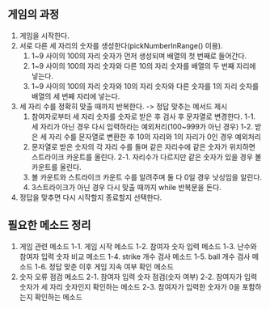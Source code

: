 ## 게임의 과정

1. 게임을 시작한다. 
2. 서로 다른 세 자리의 숫자를 생성한다(pickNumberInRange() 이용).
    1. 1~9 사이의 100의 자리 숫자가 먼저 생성되며 배열의 첫 번째로 들어간다.
    2. 1~9 사이의 100의 자리 숫자와 다른 10의 자리 숫자를 배열의 두 번째 자리에 넣는다.
    3. 1~9 사이의 100의 자리 숫자와 10의 자리 숫자와 다른 숫자를 1의 자리 숫자를 배열의 세 번째 자리에 넣는다.
3. 세 자리 수를 정확히 맞출 때까지 반복한다. -> 정답 맞추는 메서드 제시
    1. 참여자로부터 세 자리 숫자를 숫자로 받은 후 검사 후 문자열로 변경한다.
       1-1. 세 자리가 아닌 경우 다시 입력하라는 예외처리(100~999가 아닌 경우)
       1-2. 받은 세 자리 수를 문자열로 변환한 후 10의 자리와 1의 자리가 0인 경우 예외처리
    2. 문자열로 받은 숫자의 각 자리 수를 돌며 같은 자리수에 같은 숫자가 위치하면 스트라이크 카운트를 올린다.
       2-1. 자리수가 다르지만 같은 숫자가 있을 경우 볼 카운트를 올린다.
    3. 볼 카운트와 스트라이크 카운트 수를 알려주며 둘 다 0일 경우 낫싱임을 알린다.
    4. 3스트라이크가 아닌 경우 다시 맞출 때까지 while 반복문을 돈다.
4. 정답을 맞추면 다시 시작할지 종료할지 선택한다.

## 필요한 메소드 정리

1. 게임 관련 메소드
    1-1. 게임 시작 메소드
    1-2. 참여자 숫자 입력 메소드
    1-3. 난수와 참여자 입력 숫자 비교 메소드
    1-4. strike 개수 검사 메소드
    1-5. ball 개수 검사 메소드
    1-6. 정답 맞춘 이후 게임 지속 여부 확인 메소드
2. 숫자 오류 점검 메소드
    2-1. 참여자 입력 숫자 점검(숫자 여부)
    2-2. 참여자가 입력 숫자가 세 자리 숫자인지 확인하는 메소드
    2-3. 참여자가 입력한 숫자가 0을 포함하는지 확인하는 메소드